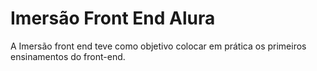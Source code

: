# Imersão Front End Alura

A Imersão front end teve como objetivo colocar em prática os primeiros ensinamentos do front-end.
